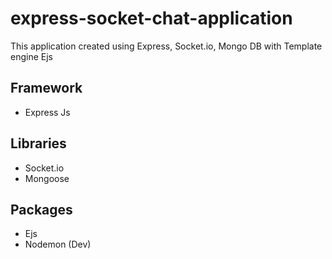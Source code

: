 # express-socket-chat-application
This application created using Express, Socket.io, Mongo DB with Template engine Ejs 

## Framework
- Express Js

## Libraries
- Socket.io
- Mongoose

## Packages
- Ejs
- Nodemon (Dev)

